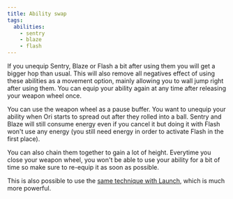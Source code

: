 ```yaml
---
title: Ability swap
tags:
  abilities:
    - sentry
    - blaze
    - flash
---
```


If you unequip Sentry, Blaze or Flash a bit after using them you will get a bigger hop than usual. This will also remove all negatives effect of using these abilities as a movement option, mainly allowing you to wall jump right after using them. You can equip your ability again at any time after releasing your weapon wheel once.

You can use the weapon wheel as a pause buffer. You want to unequip your ability when Ori starts to spread out after they rolled into a ball. Sentry and Blaze will still consume energy even if you cancel it but doing it with Flash won't use any energy (you still need energy in order to activate Flash in the first place).

<youtube-video id="gedIikLrifY"></youtube-video>

You can also chain them together to gain a lot of height. Everytime you close your weapon wheel, you won't be able to use your ability for a bit of time so make sure to re-equip it as soon as possible.

<youtube-video id="ylk0c81n4O8"></youtube-video>

This is also possible to use the [same technique with Launch](/tutorials/movement/advanced-launch-tech#launch-swap), which is much more powerful.
